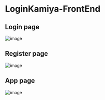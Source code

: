 # LoginKamiya-FrontEnd
## Login page
![image](https://user-images.githubusercontent.com/80018897/185951415-afa13b5b-2636-4ecb-9bad-51192f2a6b74.png)

## Register page
![image](https://user-images.githubusercontent.com/80018897/185951569-468c2d23-2efc-4ba6-a8d9-6691711c7088.png)

## App page
![image](https://user-images.githubusercontent.com/80018897/185951653-7b9aeb9e-e6a4-4354-bc57-a588704b7098.png)
